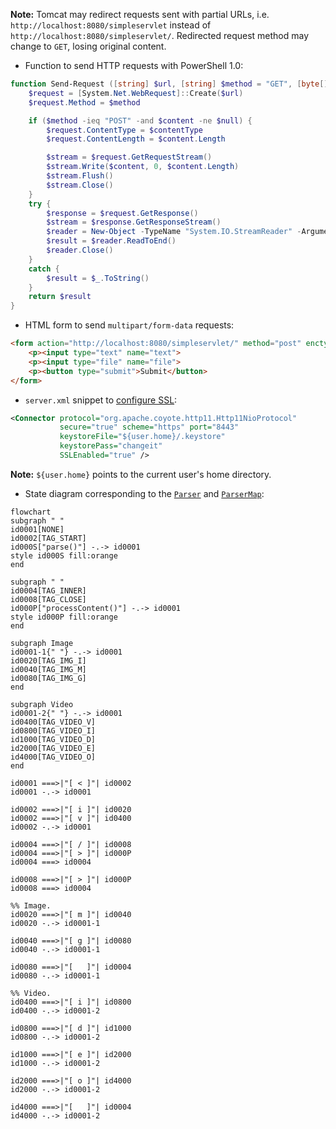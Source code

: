 **Note:**
Tomcat may redirect requests sent with partial URLs, i.e.
`http://localhost:8080/simpleservlet` instead of
`http://localhost:8080/simpleservlet/`.
Redirected request method may change to `GET`, losing original content.

* Function to send HTTP requests with PowerShell 1.0:

```powershell
function Send-Request ([string] $url, [string] $method = "GET", [byte[]] $content = $null, [string] $contentType = $null) {
    $request = [System.Net.WebRequest]::Create($url)
    $request.Method = $method

    if ($method -ieq "POST" -and $content -ne $null) {
        $request.ContentType = $contentType
        $request.ContentLength = $content.Length

        $stream = $request.GetRequestStream()
        $stream.Write($content, 0, $content.Length)
        $stream.Flush()
        $stream.Close()
    }
    try {
        $response = $request.GetResponse()
        $stream = $response.GetResponseStream()
        $reader = New-Object -TypeName "System.IO.StreamReader" -ArgumentList $stream
        $result = $reader.ReadToEnd()
        $reader.Close()
    }
    catch {
        $result = $_.ToString()
    }
    return $result
}
```

* HTML form to send `multipart/form-data` requests:

```html
<form action="http://localhost:8080/simpleservlet/" method="post" enctype="multipart/form-data">
    <p><input type="text" name="text">
    <p><input type="file" name="file">
    <p><button type="submit">Submit</button>
</form>
```

* `server.xml` snippet to [configure SSL](https://tomcat.apache.org/tomcat-9.0-doc/ssl-howto.html):

```xml
<Connector protocol="org.apache.coyote.http11.Http11NioProtocol"
           secure="true" scheme="https" port="8443"
           keystoreFile="${user.home}/.keystore"
           keystorePass="changeit"
           SSLEnabled="true" />
```

**Note:**
`${user.home}` points to the current user's home directory.

* State diagram corresponding to the
[`Parser`](src/simpleservlet/util/parsing/Parser.java) and
[`ParserMap`](src/simpleservlet/util/parsing/ParserMap.java):

```mermaid
flowchart
subgraph " "
id0001[NONE]
id0002[TAG_START]
id000S["parse()"] -.-> id0001
style id000S fill:orange
end

subgraph " "
id0004[TAG_INNER]
id0008[TAG_CLOSE]
id000P["processContent()"] -.-> id0001
style id000P fill:orange
end

subgraph Image
id0001-1{" "} -.-> id0001
id0020[TAG_IMG_I]
id0040[TAG_IMG_M]
id0080[TAG_IMG_G]
end

subgraph Video
id0001-2{" "} -.-> id0001
id0400[TAG_VIDEO_V]
id0800[TAG_VIDEO_I]
id1000[TAG_VIDEO_D]
id2000[TAG_VIDEO_E]
id4000[TAG_VIDEO_O]
end

id0001 ===>|"[ < ]"| id0002
id0001 -.-> id0001

id0002 ===>|"[ i ]"| id0020
id0002 ===>|"[ v ]"| id0400
id0002 -.-> id0001

id0004 ===>|"[ / ]"| id0008
id0004 ===>|"[ > ]"| id000P
id0004 ===> id0004

id0008 ===>|"[ > ]"| id000P
id0008 ===> id0004

%% Image.
id0020 ===>|"[ m ]"| id0040
id0020 -.-> id0001-1

id0040 ===>|"[ g ]"| id0080
id0040 -.-> id0001-1

id0080 ===>|"[   ]"| id0004
id0080 -.-> id0001-1

%% Video.
id0400 ===>|"[ i ]"| id0800
id0400 -.-> id0001-2

id0800 ===>|"[ d ]"| id1000
id0800 -.-> id0001-2

id1000 ===>|"[ e ]"| id2000
id1000 -.-> id0001-2

id2000 ===>|"[ o ]"| id4000
id2000 -.-> id0001-2

id4000 ===>|"[   ]"| id0004
id4000 -.-> id0001-2
```
